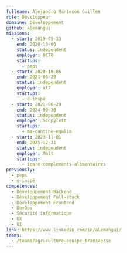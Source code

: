 ```yaml
---
fullname: Alejandro Mantecon Guillen
role: Développeur
domaine: Développement
github: alemangui
missions:
  - start: 2019-05-13
    end: 2020-10-06
    status: independent
    employer: OCTO
    startups:
      - peps
  - start: 2020-10-06
    end: 2021-06-29
    status: independent
    employer: ut7
    startups:
      - e-inspé
  - start: 2021-06-29
    end: 2024-09-30
    status: independent
    employer: Scopyleft
    startups:
      - ma-cantine-egalim
  - start: 2023-11-01
    end: 2025-12-31
    status: independent
    employer: Malt
    startups:
      - icare-complements-alimentaires
previously:
  - peps
  - e-inspé
competences:
  - Développement Backend
  - Développement Full-stack
  - Développement Frontend
  - DevOps
  - Sécurité informatique
  - UX
  - UI
link: https://www.linkedin.com/in/alemangui/
teams:
  - /teams/agriculture-equipe-transverse
---
```

